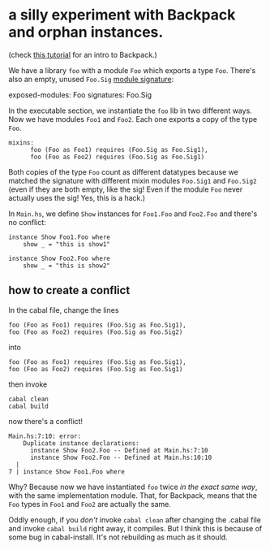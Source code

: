 # a silly experiment with Backpack and orphan instances.

(check [this
tutorial](https://github.com/danidiaz/really-small-backpack-example) for an
intro to Backpack.)

We have a library `foo` with a module `Foo` which exports a type `Foo`.
There's also an empty, unused `Foo.Sig` [module
signature](https://downloads.haskell.org/ghc/latest/docs/html/users_guide/separate_compilation.html#module-signatures):

  exposed-modules:     Foo
  signatures:          Foo.Sig

In the executable section, we instantiate the `foo` lib in two different ways.
Now we have modules `Foo1` and `Foo2`. Each one exports a copy of the type
`Foo`. 

    mixins:
          foo (Foo as Foo1) requires (Foo.Sig as Foo.Sig1),
          foo (Foo as Foo2) requires (Foo.Sig as Foo.Sig1)

Both copies of the type `Foo` count as different datatypes because we matched
the signature with different mixin modules `Foo.Sig1` and `Foo.Sig2` (even if
they are both empty, like the sig! Even if the module `Foo` never actually uses
the sig! Yes, this is a hack.)

In `Main.hs`, we define `Show` instances for `Foo1.Foo` and `Foo2.Foo` and
there's no conflict:

    instance Show Foo1.Foo where    
        show _ = "this is show1"

    instance Show Foo2.Foo where    
        show _ = "this is show2"

## how to create a conflict

In the cabal file, change the lines

    foo (Foo as Foo1) requires (Foo.Sig as Foo.Sig1),
    foo (Foo as Foo2) requires (Foo.Sig as Foo.Sig2)

into

    foo (Foo as Foo1) requires (Foo.Sig as Foo.Sig1),
    foo (Foo as Foo2) requires (Foo.Sig as Foo.Sig1)

then invoke

    cabal clean
    cabal build

now there's a conflict!

    Main.hs:7:10: error:
        Duplicate instance declarations:
          instance Show Foo2.Foo -- Defined at Main.hs:7:10
          instance Show Foo2.Foo -- Defined at Main.hs:10:10
      |
    7 | instance Show Foo1.Foo where

Why? Because now we have instantiated `foo` twice *in the exact same way*, with
the same implementation module. That, for Backpack, means that the `Foo` types
in `Foo1` and `Foo2` are actually the same.

Oddly enough, if you *don't* invoke `cabal clean` after changing the .cabal
file and invoke `cabal build` right away, it compiles. But I think this is
because of some bug in cabal-install. It's not rebuilding as much as it should.

